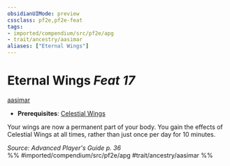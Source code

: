 ```yaml
---
obsidianUIMode: preview
cssclass: pf2e,pf2e-feat
tags:
- imported/compendium/src/pf2e/apg
- trait/ancestry/aasimar
aliases: ["Eternal Wings"]
---
```

# Eternal Wings  *Feat 17*  
[aasimar](aasimar-apg.md)  

- **Prerequisites**: [Celestial Wings](celestial-wings-apg.md)

Your wings are now a permanent part of your body. You gain the effects of Celestial Wings at all times, rather than just once per day for 10 minutes.

*Source: Advanced Player's Guide p. 36*  
%% #imported/compendium/src/pf2e/apg #trait/ancestry/aasimar %%